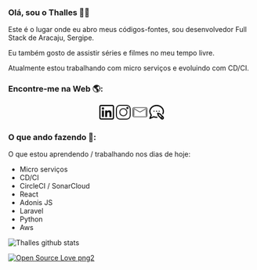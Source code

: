 ### Olá, sou o Thalles 👋‍💻

Este é o lugar onde eu abro meus códigos-fontes, sou desenvolvedor Full Stack de Aracaju, Sergipe.

Eu também gosto de assistir séries e filmes no meu tempo livre. 

Atualmente estou trabalhando com micro serviços e evoluindo com CD/CI.

### Encontre-me na Web 🌎: 

<p align='center'>
<a href="https://www.linkedin.com/in/thallesdaniell//"><img height="30" src="https://github.com/thallesdaniell/thallesdaniell/blob/master/linkedin.png?raw=true"></a>
<a href="https://www.instagram.com/thallesdaniell"><img height="30" src="https://github.com/thallesdaniell/thallesdaniell/blob/master/instagram.png?raw=true"></a>
<a href="mailto:thallesdaniell@gmail.com"><img height="30" src="https://github.com/thallesdaniell/thallesdaniell/blob/master/mail.png?raw=true"></a>
<a href="https://develoti.com.br"><img height="30" src="https://github.com/thallesdaniell/thallesdaniell/blob/master/blog.png?raw=true"></a>
</p>

### O que ando fazendo 💼: 

O que estou aprendendo / trabalhando nos dias de hoje:
  - Micro serviços <br/>
  - CD/CI <br/>
  - CircleCI / SonarCloud <br/>
  - React <br/>
  - Adonis JS <br/>
  - Laravel <br/>
  - Python <br/>
  - Aws <br/>


![Thalles github stats](https://github-readme-stats.vercel.app/api?username=thallesdaniell&show_icons=true&theme=tokyonight)

<p>

[![Open Source Love png2](https://badges.frapsoft.com/os/v2/open-source.png?v=103)](https://github.com/ellerbrock/open-source-badges/)
</p>

